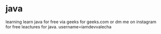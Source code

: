# java
learning
learn java for free via geeks for geeks.com
or dm me on instagram for free leactures for java.
username=iamdevvalecha

